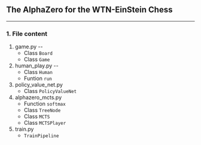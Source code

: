 ## The AlphaZero for the WTN-EinStein Chess
---

### 1. File content
1. game.py --  
    * Class `Board`
    * Class `Game` 
2. human_play.py --
    * Class `Human`
    * Funtion `run`
3. policy_value_net.py
    * Class `PolicyValueNet`
4. alphazero_mcts.py
    * Function `softmax`
    * Class `TreeNode`
    * Class `MCTS`
    * Class `MCTSPlayer`
5. train.py
    * `TrainPipeline`